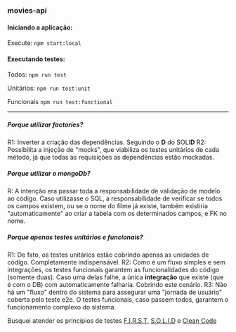 ### **movies-api**

#### Iniciando a aplicação:
Execute:
`npm start:local`

#### Executando testes:
Todos:
`npm run test`

Unitários:
`npm run test:unit`

Funcionais
`npm run test:functional`
_______________________________________________________________

##### **Porque utilizar _factories_?**
R1: Inverter a criação das dependências. Seguindo o **D** do SOLI**D**
R2: Possibilita a injeção de "mocks", que viabiliza os testes unitários de cada método, já que todas as requisições as dependências estão mockadas.

##### **Porque utilizar o mongoDb?**
R: A intenção era passar toda a responsabilidade de validação de modelo ao código. Caso utilizasse o SQL, a responsabilidade de verificar se todos os campos existem, ou se o nome do filme já existe, também existiria "automaticamente" ao criar a tabela com os determinados campos, e FK no nome.

##### **Porque apenas testes unitários e funcionais?**
R1: De fato, os testes unitários estão cobrindo apenas as unidades de código. Completamente indispensável.
R2: Como é um fluxo simples e sem integrações, os testes funcionais garantem as funcionalidades do código (somente duas). Caso uma delas falhe, a única **integração** que existe (que é com o DB) com automaticamente falharia. Cobrindo este cenário.
R3: Não há um "fluxo" dentro do sistema para assegurar uma "jornada de usuário" coberta pelo teste e2e. O testes funcionais, caso passem todos, garantem o funcionamento complexo do sistema.


Busquei atender os princípios de testes [F.I.R.S.T](https://medium.com/@tasdikrahman/f-i-r-s-t-principles-of-testing-1a497acda8d6), [S.O.L.I.D](https://pt.wikipedia.org/wiki/SOLID) e [Clean Code](https://medium.com/desenvolvendo-com-paixao/1-clean-code-o-que-%C3%A9-porque-usar-1e4f9f4454c6)